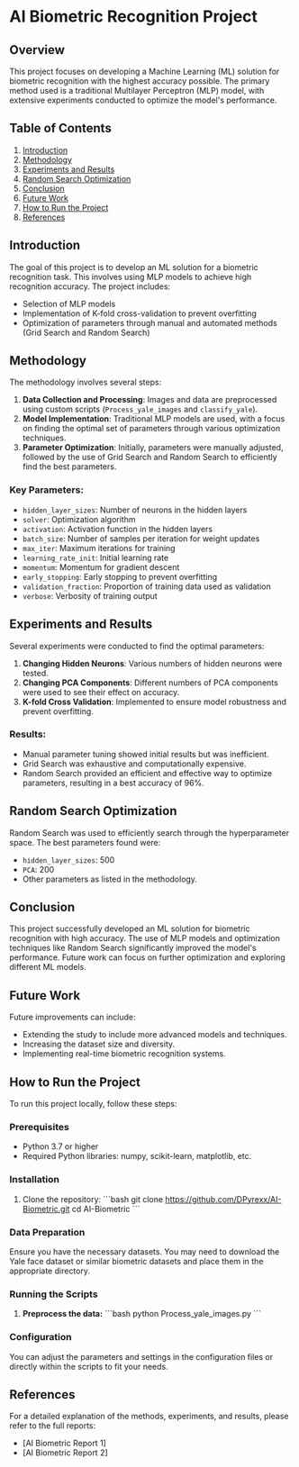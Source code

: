 
# AI Biometric Recognition Project

## Overview
This project focuses on developing a Machine Learning (ML) solution for biometric recognition with the highest accuracy possible. The primary method used is a traditional Multilayer Perceptron (MLP) model, with extensive experiments conducted to optimize the model's performance.

## Table of Contents
1. [Introduction](#introduction)
2. [Methodology](#methodology)
3. [Experiments and Results](#experiments-and-results)
4. [Random Search Optimization](#random-search-optimization)
5. [Conclusion](#conclusion)
6. [Future Work](#future-work)
7. [How to Run the Project](#how-to-run-the-project)
8. [References](#references)

## Introduction
The goal of this project is to develop an ML solution for a biometric recognition task. This involves using MLP models to achieve high recognition accuracy. The project includes:
- Selection of MLP models
- Implementation of K-fold cross-validation to prevent overfitting
- Optimization of parameters through manual and automated methods (Grid Search and Random Search)

## Methodology
The methodology involves several steps:
1. **Data Collection and Processing**: Images and data are preprocessed using custom scripts (`Process_yale_images` and `classify_yale`).
2. **Model Implementation**: Traditional MLP models are used, with a focus on finding the optimal set of parameters through various optimization techniques.
3. **Parameter Optimization**: Initially, parameters were manually adjusted, followed by the use of Grid Search and Random Search to efficiently find the best parameters.

### Key Parameters:
- `hidden_layer_sizes`: Number of neurons in the hidden layers
- `solver`: Optimization algorithm
- `activation`: Activation function in the hidden layers
- `batch_size`: Number of samples per iteration for weight updates
- `max_iter`: Maximum iterations for training
- `learning_rate_init`: Initial learning rate
- `momentum`: Momentum for gradient descent
- `early_stopping`: Early stopping to prevent overfitting
- `validation_fraction`: Proportion of training data used as validation
- `verbose`: Verbosity of training output

## Experiments and Results
Several experiments were conducted to find the optimal parameters:
1. **Changing Hidden Neurons**: Various numbers of hidden neurons were tested.
2. **Changing PCA Components**: Different numbers of PCA components were used to see their effect on accuracy.
3. **K-fold Cross Validation**: Implemented to ensure model robustness and prevent overfitting.

### Results:
- Manual parameter tuning showed initial results but was inefficient.
- Grid Search was exhaustive and computationally expensive.
- Random Search provided an efficient and effective way to optimize parameters, resulting in a best accuracy of 96%.

## Random Search Optimization
Random Search was used to efficiently search through the hyperparameter space. The best parameters found were:
- `hidden_layer_sizes`: 500
- `PCA`: 200
- Other parameters as listed in the methodology.

## Conclusion
This project successfully developed an ML solution for biometric recognition with high accuracy. The use of MLP models and optimization techniques like Random Search significantly improved the model's performance. Future work can focus on further optimization and exploring different ML models.

## Future Work
Future improvements can include:
- Extending the study to include more advanced models and techniques.
- Increasing the dataset size and diversity.
- Implementing real-time biometric recognition systems.

## How to Run the Project
To run this project locally, follow these steps:

### Prerequisites
- Python 3.7 or higher
- Required Python libraries: numpy, scikit-learn, matplotlib, etc.

### Installation
1. Clone the repository:
    \`\`\`bash
    git clone https://github.com/DPyrexx/AI-Biometric.git
    cd AI-Biometric
    \`\`\`

### Data Preparation
Ensure you have the necessary datasets. You may need to download the Yale face dataset or similar biometric datasets and place them in the appropriate directory.

### Running the Scripts
1. **Preprocess the data:**
    \`\`\`bash
    python Process_yale_images.py
    \`\`\`


### Configuration
You can adjust the parameters and settings in the configuration files or directly within the scripts to fit your needs.

## References
For a detailed explanation of the methods, experiments, and results, please refer to the full reports:
- [AI Biometric Report 1]
- [AI Biometric Report 2]
